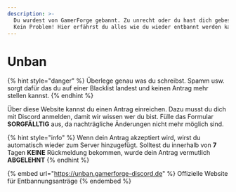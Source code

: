 ```yaml
---
description: >-
  Du wurdest von GamerForge gebannt. Zu unrecht oder du hast dich gebessert?
  Kein Problem! Hier erfährst du alles wie du wieder entbannt werden kannst.
---
```


# Unban

{% hint style="danger" %}
Überlege genau was du schreibst. Spamm usw. sorgt dafür das du auf einer Blacklist landest und keinen Antrag mehr stellen kannst.
{% endhint %}



Über diese Website kannst du einen Antrag einreichen. Dazu musst du dich mit Discord anmelden, damit wir wissen wer du bist. Fülle das Formular **SORGFÄLLTIG** aus, da nachträgliche Änderungen nicht mehr möglich sind.

{% hint style="info" %}
Wenn dein Antrag akzeptiert wird, wirst du automatisch wieder zum Server hinzugefügt. Solltest du innerhalb von **7** Tagen **KEINE** Rückmeldung bekommen, wurde dein Antrag vermutlich **ABGELEHNT**
{% endhint %}

{% embed url="https://unban.gamerforge-discord.de" %}
Offizielle Website für Entbannungsanträge
{% endembed %}
